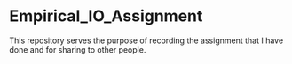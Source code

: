 # Empirical_IO_Assignment
This repository serves the purpose of recording the assignment that I have done and for sharing to other people.
